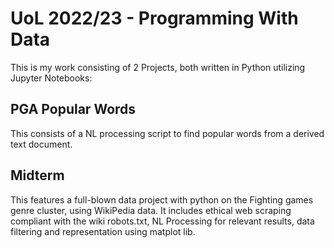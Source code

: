# UoL 2022/23 - Programming With Data

This is my work consisting of 2 Projects, both written in Python utilizing Jupyter Notebooks:
## PGA Popular Words
This consists of a NL processing script to find popular words from a derived text document.
## Midterm
This features a full-blown data project with python on the Fighting games genre cluster, using WikiPedia data. It includes ethical web scraping compliant with the wiki robots.txt, NL Processing for relevant results, data filtering and representation using matplot lib. 
